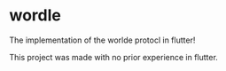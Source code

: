 # wordle

The implementation of the worlde protocl in flutter!

This project was made with no prior experience in flutter.

